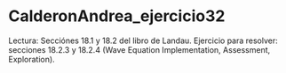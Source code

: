 # CalderonAndrea_ejercicio32
Lectura: Secciónes 18.1 y 18.2 del libro de Landau. 
Ejercicio para resolver: secciones 18.2.3 y 18.2.4 (Wave Equation Implementation, Assessment, Exploration).

